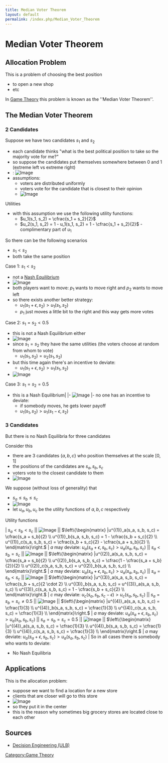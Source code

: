 ```yaml
---
title: Median Voter Theorem
layout: default
permalink: /index.php/Median_Voter_Theorem
---
```


# Median Voter Theorem

## Allocation Problem
This is a problem of choosing the best position 
- to open a new shop
- etc

In [Game Theory](Game_Theory) this problem is known as the ''Median Voter Theorem''.


## The Median Voter Theorem
### 2 Candidates
Suppose we have two candidates $s_1$ and $s_2$
- each candidate thinks "what is the best political position to take so the majority vote for me?"
- so suppose the candidates put themselves somewhere between 0 and 1 (extreme left vs extreme right)
- : <img src="https://raw.github.com/alexeygrigorev/wiki-figures/master/ulb/de/gt/median-voter-1.png" alt="Image">
- assumptions:
  - voters are distributed uniformly 
  - voters vote for the candidate that is closest to their opinion
  - <img src="https://raw.github.com/alexeygrigorev/wiki-figures/master/ulb/de/gt/median-voter-2.png" alt="Image">


Utilities 
- with this assumption we use the following utility functions:
  - $u_1(s_1, s_2) = \cfrac{s_1 + s_2}{2}$
  - $u_2(s_1, s_2) = 1 -  u_1(s_1, s_2) = 1 - \cfrac{s_1 + s_2}{2}$ - complimentary part of $u_1$


So there can be the following scenarios 
- $s_1 < s_2$
- both take the same position 

Case 1: $s_1 < s_2$
- not a [Nash Equilibrium](Nash_Equilibrium)
- <img src="https://raw.github.com/alexeygrigorev/wiki-figures/master/ulb/de/gt/median-voter-3.png" alt="Image">
- both players want to move: $p_1$ wants to move right and $p_2$ wants to move left
- so there exists another better strategy:
  - $u_1(s_1 + \epsilon, s_2) > u_1(s_1, s_2)$
  - $p_1$ just moves a little bit to the right and this way gets more votes


Case 2: $s_1 = s_2 < 0.5$
- this is not a Nash Equilibrium either
- <img src="https://raw.github.com/alexeygrigorev/wiki-figures/master/ulb/de/gt/median-voter-4.png" alt="Image">
- since $s_1 = s_2$ they have the same utilities (the voters choose at random from whom to vote)
  - $u_1(s_1, s_2) = u_2(s_1, s_2)$
- but this time again there's an incentive to deviate:
  - $u_1(s_1 + \epsilon, s_2) > u_1(s_1, s_2)$
- <img src="https://raw.github.com/alexeygrigorev/wiki-figures/master/ulb/de/gt/median-voter-5.png" alt="Image">


Case 3: $s_1 = s_2 = 0.5$
- this is a Nash Equilibrium|   |- <img src="https://raw.github.com/alexeygrigorev/wiki-figures/master/ulb/de/gt/median-voter-6-ne.png" alt="Image"> |- no one has an incentive to deviate:
  - if somebody moves, he gets lower payoff
  - $u_1(s_1, s_2) > u_1(s_1 - \epsilon, s_2)$


### 3 Candidates
But there is no Nash Equilibria for three candidates 

Consider this
- there are 3 candidates $\{a, b, c\}$ who position themselves at the scale [0, 1]
- the positions of the candidates are $s_a, s_b, s_c$
- voters vote to the closest candidate to them
- <img src="https://raw.github.com/alexeygrigorev/wiki-figures/master/ulb/de/gt/median-voter3-1.png" alt="Image">

We suppose (without loss of generality) that 
- $s_a \leqslant s_b \leqslant s_c$
- <img src="https://raw.github.com/alexeygrigorev/wiki-figures/master/ulb/de/gt/median-voter3-2.png" alt="Image">
- let $u_a, u_b, u_c$ be the utility functions of $a, b, c$ respectively

Utility functions

|  $s_a < s_b < s_c$ ||  <img src="https://raw.github.com/alexeygrigorev/wiki-figures/master/ulb/de/gt/median-voter3-cases-1-alldif.png" alt="Image"> ||  $\left\{\begin{matrix} |u^{(1)}_a(s_a, s_b, s_c) = \cfrac{s_a + s_b}{2} \\ 
u^{(1)}_b(s_a, s_b, s_c) = 1 - \cfrac{s_b + s_c}{2} \\
u^{(1)}_c(s_a, s_b, s_c) = \cfrac{s_b + s_c}{2} - \cfrac{s_a + s_b}{2} \\ 
\end{matrix}\right.$
|  $a$ may deviate: $u_a(s_a + \epsilon, s_b, s_c) > u_a(s_a, s_b, s_c)$  ||  $s_a < s_b = s_c$ ||  <img src="https://raw.github.com/alexeygrigorev/wiki-figures/master/ulb/de/gt/median-voter3-cases-2-beqc.png" alt="Image"> ||  $\left\{\begin{matrix} |u^{(2)}_a(s_a, s_b, s_c) = \cfrac{s_a + s_b}{2} \\ 
u^{(2)}_b(s_a, s_b, s_c) = \cfrac{1 - \cfrac{s_a + s_b}{2}}{2} \\
u^{(2)}_c(s_a, s_b, s_c) = u^{(2)}_b(s_a, s_b, s_c) \\ 
\end{matrix}\right.$
|  $a$ may deviate: $u_a(s_a + \epsilon, s_b, s_c) > u_a(s_a, s_b, s_c)$  ||  $s_a = s_b < s_c$ ||  <img src="https://raw.github.com/alexeygrigorev/wiki-figures/master/ulb/de/gt/median-voter3-cases-3-aeqb.png" alt="Image"> ||  $\left\{\begin{matrix} |u^{(3)}_a(s_a, s_b, s_c) = \cfrac{s_b + s_c}{2 \cdot 2} \\ 
u^{(3)}_b(s_a, s_b, s_c) = u^{(3)}_a(s_a, s_b, s_c) \\
u^{(3)}_c(s_a, s_b, s_c) = 1 - \cfrac{s_b + s_c}{2} \\ 
\end{matrix}\right.$
|  $c$ may deviate: $u_c(s_a, s_b, s_c - \epsilon) > u_c(s_a, s_b, s_c)$  ||  $s_a = s_b = s_c \ne 0.5$ ||  <img src="https://raw.github.com/alexeygrigorev/wiki-figures/master/ulb/de/gt/median-voter3-cases-5-shared-2.png" alt="Image"> ||  $\left\{\begin{matrix} |u^{(4)}_a(s_a, s_b, s_c) = \cfrac{1}{3} \\ 
u^{(4)}_b(s_a, s_b, s_c) = \cfrac{1}{3} \\
u^{(4)}_c(s_a, s_b, s_c) = \cfrac{1}{3} \\ 
\end{matrix}\right.$
|  $a$ may deviate: $u_a(s_a + \epsilon, s_b, s_c) > u_a(s_a, s_b, s_c)$  ||  $s_a = s_b = s_c = 0.5$ ||  <img src="https://raw.github.com/alexeygrigorev/wiki-figures/master/ulb/de/gt/median-voter3-cases-4-shared-1.png" alt="Image"> ||  $\left\{\begin{matrix} |u^{(4)}_a(s_a, s_b, s_c) = \cfrac{1}{3} \\ 
u^{(4)}_b(s_a, s_b, s_c) = \cfrac{1}{3} \\
u^{(4)}_c(s_a, s_b, s_c) = \cfrac{1}{3} \\ 
\end{matrix}\right.$
|  $a$ may deviate: $u_a(s_a + \epsilon, s_b, s_c) > u_a(s_a, s_b, s_c)$  |
So in all cases there is somebody who wants to deviate:
- No Nash Equilibria 


## Applications
This is the allocation problem: 
- suppose we want to find a location for a new store 
- clients that are closer will go to this store 
- <img src="https://raw.github.com/alexeygrigorev/wiki-figures/master/ulb/de/gt/allocation-problem.png" alt="Image">
- so they put it in the center 
- this is the reason why sometimes big grocery stores are located close to each other 


## Sources
- [Decision Engineering (ULB)](Decision_Engineering_(ULB))

[Category:Game Theory](Category_Game_Theory)
